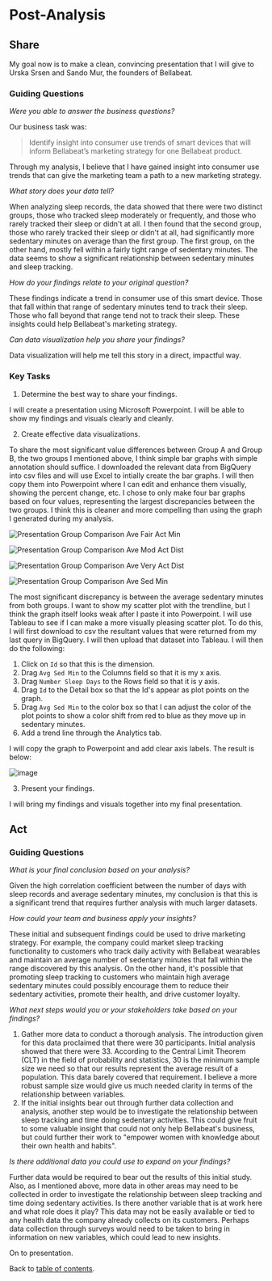 # Post-Analysis
## Share
My goal now is to make a clean, convincing presentation that I will give to Urska Srsen and Sando Mur, the founders of Bellabeat.
### Guiding Questions
*Were you able to answer the business questions?*

Our business task was:
>Identify insight into consumer use trends of smart devices that will inform Bellabeat’s marketing strategy for one Bellabeat product.

Through my analysis, I believe that I have gained insight into consumer use trends that can give the marketing team a path to a new marketing strategy.

*What story does your data tell?*

When analyzing sleep records, the data showed that there were two distinct groups, those who tracked sleep moderately or frequently, and those who rarely tracked their sleep or didn't at all. I then found that the second group, those who rarely tracked their sleep or didn't at all, had significantly more sedentary minutes on average than the first group. The first group, on the other hand, mostly fell within a fairly tight range of sedentary minutes. The data seems to show a significant relationship between sedentary minutes and sleep tracking.

*How do your findings relate to your original question?*

These findings indicate a trend in consumer use of this smart device. Those that fall within that range of sedentary minutes tend to track their sleep. Those who fall beyond that range tend not to track their sleep. These insights could help Bellabeat's marketing strategy.

*Can data visualization help you share your findings?*

Data visualization will help me tell this story in a direct, impactful way.
### Key Tasks

1. Determine the best way to share your findings.

I will create a presentation using Microsoft Powerpoint. I will be able to show my findings and visuals clearly and cleanly.

2. Create effective data visualizations.

To share the most significant value differences between Group A and Group B, the two groups I mentioned above, I think simple bar graphs with simple annotation should suffice. I downloaded the relevant data from BigQuery into csv files and will use Excel to intially create the bar graphs. I will then copy them into Powerpoint where I can edit and enhance them visually, showing the percent change, etc. I chose to only make four bar graphs based on four values, representing the largest discrepancies between the two groups. I think this is cleaner and more compelling than using the graph I generated during my analysis. 

![Presentation Group Comparison Ave Fair Act Min](https://user-images.githubusercontent.com/99853599/155593304-4f65771e-0eba-4b7f-a17b-c32ea06e0496.png)

![Presentation Group Comparison Ave Mod Act Dist](https://user-images.githubusercontent.com/99853599/155593375-ac043c33-92af-4a84-9d72-b46e55b68b3d.png)

![Presentation Group Comparison Ave Very Act Dist](https://user-images.githubusercontent.com/99853599/155593535-5d0920b9-b3c5-4420-beb2-1e0ff4c6862a.png)

![Presentation Group Comparison Ave Sed Min](https://user-images.githubusercontent.com/99853599/155593555-cde5f4dd-8af6-49ec-b6cd-2936d376fe12.png)

The most significant discrepancy is between the average sedentary minutes from both groups. I want to show my scatter plot with the trendline, but I think the graph itself looks weak after I paste it into Powerpoint. I will use Tableau to see if I can make a more visually pleasing scatter plot. To do this, I will first download to csv the resultant values that were returned from my last query in BigQuery. I will then upload that dataset into Tableau. I will then do the following:

1. Click on `Id` so that this is the dimension.
2. Drag `Avg Sed Min` to the Columns field so that it is my x axis.
3. Drag `Number Sleep Days` to the Rows field so that it is y axis.
4. Drag `Id` to the Detail box so that the Id's appear as plot points on the graph.
5. Drag `Avg Sed Min` to the color box so that I can adjust the color of the plot points to show a color shift from red to blue as they move up in sedentary minutes.
6. Add a trend line through the Analytics tab.

I will copy the graph to Powerpoint and add clear axis labels. The result is below:

![image](https://user-images.githubusercontent.com/99853599/155595659-c9c7b01f-ae0e-48f8-b96e-fdbaea30ceba.png)

3. Present your findings.

I will bring my findings and visuals together into my final presentation.
## Act
### Guiding Questions
*What is your final conclusion based on your analysis?*

Given the high correlation coefficient between the number of days with sleep records and average sedentary minutes, my conclusion is that this is a significant trend that requires further analysis with much larger datasets.

*How could your team and business apply your insights?*

These initial and subsequent findings could be used to drive marketing strategy. For example, the company could market sleep tracking functionality to customers who track daily activity with Bellabeat wearables and maintain an average number of sedentary minutes that fall within the range discovered by this analysis. On the other hand, it's possible that promoting sleep tracking to customers who maintain high average sedentary minutes could possibly encourage them to reduce their sedentary activities, promote their health, and drive customer loyalty.   

*What next steps would you or your stakeholders take based on your findings?*

1. Gather more data to conduct a thorough analysis. The introduction given for this data proclaimed that there were 30 participants. Initial analysis showed that there were 33. According to the Central Limit Theorem (CLT) in the field of probability and statistics, 30 is the minimum sample size we need so that our results represent the average result of a population. This data barely covered that requirement. I believe a more robust sample size would give us much needed clarity in terms of the relationship between variables.
2. If the initial insights bear out through further data collection and analysis, another step would be to investigate the relationship between sleep tracking and time doing sedentary activities. This could give fruit to some valuable insight that could not only help Bellabeat's business, but could further their work to "empower women with knowledge about their own health and habits".

*Is there additional data you could use to expand on your findings?*

Further data would be required to bear out the results of this initial study. Also, as I mentioned above, more data in other areas may need to be collected in order to investigate the relationship between sleep tracking and time doing sedentary activities. Is there another variable that is at work here and what role does it play? This data may not be easily available or tied to any health data the company already collects on its customers. Perhaps data collection through surveys would need to be taken to bring in information on new variables, which could lead to new insights.

On to presentation.

Back to [table of contents](/README.md#table-of-contents).
